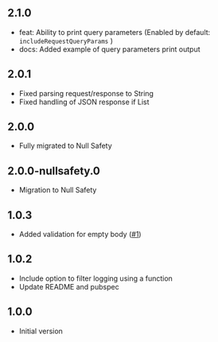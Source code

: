 ## 2.1.0
- feat: Ability to print query parameters (Enabled by default: `includeRequestQueryParams` )
- docs: Added example of query parameters print output

## 2.0.1
- Fixed parsing request/response to String
- Fixed handling of JSON response if List

## 2.0.0
- Fully migrated to Null Safety

## 2.0.0-nullsafety.0
- Migration to Null Safety


## 1.0.3
- Added validation for empty body  ([#1](https://github.com/assemmarwan/dio_http_formatter/pull/1))

## 1.0.2

- Include option to filter logging using a function
- Update README and pubspec

## 1.0.0

- Initial version

